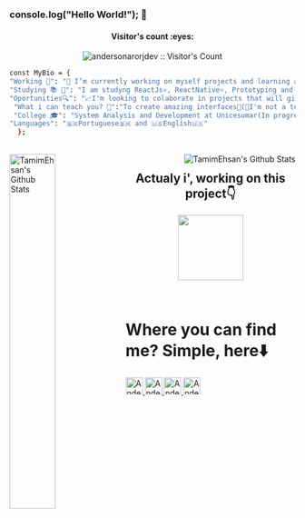 ### console.log("Hello World!"); 👋

<h4 align="center">Visitor's count :eyes:</h4>
<p align="center"><img src="https://profile-counter.glitch.me/{andersonarorjdev}/count.svg" alt="andersonarorjdev :: Visitor's Count" /></p>

```bash
const MyBio = {
"Working 🌟": "🔭 I’m currently working on myself projects and learning amazing technologies💻!",
"Studying 📚 📖": "I am studyng ReactJs⚛, ReactNative⚛, Prototyping and UI/UX Desing with Figma⚛📱💻",
"Oportunities🔍": "📈I'm looking to colaborate in projects that will give value to the comunity and the world 🌎",
 "What i can teach you? 🤔":"To create amazing interfaces🤩(🤫I'm not a teacher, but i love teach peoples!🤗)",
 "College 🎓": "System Analysis and Development at Unicesumar(In progress...⌛️)",
"Languages": "🇧🇷Portuguese🇧🇷 and 🇺🇸English🇺🇸"
  };
```
<br>
<img align="left" display="block" alt="TamimEhsan's Github Stats" src="https://github-readme-stats.vercel.app/api/top-langs/?username=andersonarorjdev&langs_count=10&theme=dracula&layout=compact" width="40%" />
<img align="right" display="block" alt="TamimEhsan's Github Stats" src="https://github-readme-stats.vercel.app/api?username=andersonarorjdev&show_icons=true&theme=dracula" /> 


<h2 align="center">Actualy i', working on this project👇</h2>
<p width="100%" align="center">
  <a align="center" href="https://github.com/andersonarorjdev/Pinterest-Clone" title="Pinterest Clone"><img align="center" height="115" src="https://github-readme-stats.vercel.app/api/pin/?username=andersonarorjdev&repo=Pinterest-Clone&theme=dracula"></a>
</p>

<br>

<h1> Where you can find me? Simple, here⬇️</h1>
 <a href="https://www.linkedin.com/in/andersonarorjdev/">
    <img src="https://www.vectorlogo.zone/logos/linkedin/linkedin-icon.svg" alt="Anderson Junior's LinkedIn Profile" height="30" width="30">
  </a>
  
<a href="https://www.instagram.com/andersonarorjdev/">
    <img src="https://www.vectorlogo.zone/logos/instagram/instagram-icon.svg" alt="Anderson Junior's Instagram Profile" height="30" width="30">
  </a>
  
  <a href="https://twitter.com/andersonarrjdev">
    <img src="https://www.vectorlogo.zone/logos/twitter/twitter-icon.svg" alt="Anderson Junior's Twitter Profile" height="30" width="30">
  </a>
  
  <a href="https://www.behance.net/andersonjuniorarorj">
    <img src="https://www.vectorlogo.zone/logos/behance/behance-icon.svg" alt="Anderson Junior's Twitter Profile" height="30" width="30">
  </a>
